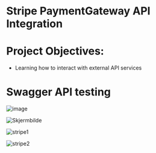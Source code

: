 # Stripe PaymentGateway API Integration 

# Project Objectives:
 - Learning how to interact with external API services

# Swagger API testing 

![image](https://github.com/kahano/StripePayment_Integration_WebAPI/assets/48335933/3b29d3e7-c116-406e-8645-fee70d9d4ece)

![Skjermbilde](https://github.com/kahano/StripePayment_Integration_WebAPI/assets/48335933/20939365-23fd-4153-8117-0dafb09dab8c) 

![stripe1](https://github.com/kahano/StripePayment_Integration_WebAPI/assets/48335933/365becf1-beb7-4d4b-9e6c-2788a452f466)

![stripe2](https://github.com/kahano/StripePayment_Integration_WebAPI/assets/48335933/aa88e1f3-0d1f-4f9f-a78d-10be39cc1501) 







